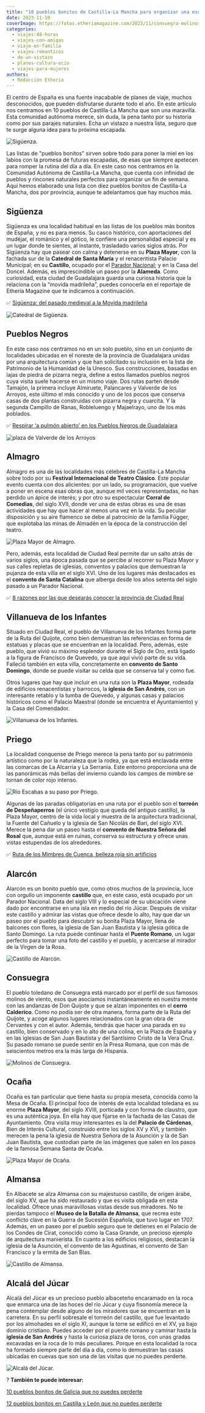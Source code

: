 ```yaml
---
title: "10 pueblos bonitos de Castilla-La Mancha para organizar una escapada"
date: 2023-11-10
coverImage: https://fotos.etheriamagazine.com/2023/11/consuegra-molinos-castilla-mancha.jpg
categories: 
  - viajes-48-horas
  - viajes-con-amigas
  - viaje-en-familia
  - viajes-romanticos
  - de-un-vistazo
  - planes-cultura-ocio
  - viajes-para-mujeres
authors: 
  - Redacción Etheria
---
```


El centro de España es una fuente inacabable de planes de viaje, muchos desconocidos, 
que pueden disfrutarse durante todo el año. En este artículo nos centramos en 10 pueblos 
de Castilla-La Mancha que son una maravilla. Esta comunidad autónoma merece, sin duda, 
la pena tanto por su historia como por sus parajes naturales. Echa un vistazo a nuestra 
lista, seguro que te surge alguna idea para tu próxima escapada. 

![Sigüenza.](https://fotos.etheriamagazine.com/2023/11/siguenza-castilla-la-mancha-850x567.jpg "Sigüenza.")

Las listas de "pueblos bonitos" sirven sobre todo para poner la miel en los labios con 
la promesa de futuras escapadas, de esas que siempre apetecen para romper la rutina del 
día a día. En este caso nos centramos en la Comunidad Autónoma de Castilla-La Mancha, 
que cuenta con infinidad de pueblos y rincones naturales perfectos para organizar un fin 
de semana. Aquí hemos elaborado una lista con diez pueblos bonitos de Castilla-La 
Mancha, dos por provincia, aunque te adelantamos que hay muchos más. 

## Sigüenza

Sigüenza es una localidad habitual en las listas de los pueblos más bonitos de España, y 
no es para menos. Su casco histórico, con aportaciones del mudéjar, el románico y el 
gótico, le confiere una personalidad especial y es un lugar donde te sientes, al 
instante, trasladado varios siglos atrás. Por Sigüenza hay que pasear con calma y 
detenerse en su **Plaza Mayor**, con la fachada sur de la **Catedral de Santa María** y 
el renacentista Palacio Municipal; en su **Castillo**, ocupado por el [Parador 
Nacional](https://paradores.es/es/parador-de-siguenza); y en la Casa del Doncel. Además, 
es imprescindible un paseo por la **Alameda**. Como curiosidad, esta ciudad de 
Guadalajara guarda una curiosa historia que la relaciona con la “movida madrileña”, 
puedes conocerla en el reportaje de Etheria Magazine que te indicamos a continuación. 

✅ [Sigüenza: del pasado medieval a la Movida 
madrileña](https://etheriamagazine.com/2020/12/14/que-ver-donde-comer-en-siguenza/) 

![Catedral de Sigüenza.](https://fotos.etheriamagazine.com/2023/11/siguenza-catedral-castilla-la-mancha.jpg "Catedral de Sigüenza.")

## Pueblos Negros

En este caso nos centramos no en un solo pueblo, sino en un conjunto de localidades 
ubicadas en el noreste de la provincia de Guadalajara unidas por una arquitectura común 
y que han solicitado su inclusión en la lista de Patrimonio de la Humanidad de la 
Unesco. Sus construcciones, basadas en lajas de piedra de pizarra negra, define a estos 
llamados pueblos negros cuya visita suele hacerse en un mismo viaje. Dos rutas parten 
desde Tamajón, la primera incluye Almiruete, Palancares y Valverde de los Arroyos, este 
último el más conocido y uno de los pocos que conserva casas de dos plantas construidas 
con pizarra negra y cuarcita. Y la segunda Campillo de Ranas, Robleluengo y Majaelrayo, 
uno de los más poblados. 

✅ [Respirar ‘a pulmón abierto’ en los Pueblos Negros de 
Guadalajara](https://etheriamagazine.com/2019/05/06/ruta-en-coche-pueblos-negros-guadalajara/) 

![plaza de Valverde de los Arroyos](https://fotos.etheriamagazine.com/2023/11/pueblos-negros-Valverde-de-los-Arroyos-castilla-la-mancha.jpg "Valverde de los Arroyos, en la ruta de los Pueblos Negros.")

## Almagro

Almagro es una de las localidades más célebres de Castilla-La Mancha sobre todo por su 
**Festival Internacional de Teatro Clásico**. Este popular evento cuenta con dos 
alicientes: por un lado, su programación, que vuelve a poner en escena esas obras que, 
aunque mil veces representadas, no han perdido un ápice de interés; y por otro su 
espectacular **Corral de Comedias**, del siglo XVII, donde ver una de estas obras es una 
de esas actividades que hay que hacer al menos una vez en la vida. Su peculiar 
disposición y su aire flamenco se debe al patrocinio de la familia Függer, que explotaba 
las minas de Almadén en la época de la construcción del teatro. 

![Plaza Mayor de Almagro.](https://fotos.etheriamagazine.com/2023/11/plaza-mayor-almagro-ciudad-real-castilla-la-mancha.jpg "Plaza Mayor de Almagro.")

Pero, además, esta localidad de Ciudad Real permite dar un salto atrás de varios siglos, 
una época pasada que se percibe al recorrer su Plaza Mayor y sus calles repletas de 
iglesias, conventos y palacios que demuestran la pujanza de esta villa en el siglo XVI. 
Uno de los lugares más destacados es el **convento de Santa Catalina** que alberga desde 
los años setenta del siglo pasado a un Parador Nacional. 

✅ [8 razones por las que desearás conocer la provincia de Ciudad 
Real](https://etheriamagazine.com/2020/11/10/mejores-rutas-en-ciudad-real/) 

## Villanueva de los Infantes

Situado en Ciudad Real, el pueblo de Villanueva de los Infantes forma parte de la Ruta 
del Quijote, como bien demuestran las referencias en forma de estatuas y placas que se 
encuentran en la localidad. Pero, además, este pueblo, que vivió su máximo esplendor 
durante el Siglo de Oro, está ligado a la figura de Francisco de Quevedo, ya que aquí 
vivió parte de su vida. Falleció también en esta villa, concretamente en **convento de 
Santo Domingo**, donde se puede visitar su celda que se conserva tal y como fue. 

Otros lugares que hay que incluir en una ruta son la **Plaza Mayor**, rodeada de 
edificios renacentistas y barrocos, la **iglesia de San Andrés**, con un interesante 
retablo y la tumba de Quevedo, y algunas casas y palacios históricos como el Palacio 
Maestral (donde se encuentra el Ayuntamiento) y la Casa del Comendador. 

![Villanueva de los Infantes.](https://fotos.etheriamagazine.com/2023/11/Villanueva-de-los-Infantes-castilla-la-mancha.jpg "Villanueva de los Infantes.")

## Priego

La localidad conquense de Priego merece la pena tanto por su patrimonio artístico como 
por la naturaleza que la rodea, ya que está enclavada entre las comarcas de La Alcarria 
y La Serranía. Este entorno proporciona una de las panorámicas más bellas del invierno 
cuando los campos de mimbre se tornan de color rojo intenso. 

![Río Escabas a su paso por Priego.](https://fotos.etheriamagazine.com/2023/11/ruta-mimbre-cuenca-rio-escabas.jpg "Río Escabas a su paso por Priego.")

Algunas de las paradas obligatorias en una ruta por el pueblo son el **torreón de 
Despeñaperros** (el único vestigio que queda del antiguo castillo), la Plaza Mayor, 
centro de la vida local y muestra de la arquitectura tradicional, la Fuente del Cañuelo 
y la iglesia de San Nicolás de Bari, del siglo XVI. Merece la pena dar un paseo hasta el 
**convento de Nuestra Señora del Rosal** que, aunque está en ruinas, conserva su 
estructura y ofrece unas vistas estupendas de los alrededores. 

✅ [Ruta de los Mimbres de Cuenca, belleza roja sin 
artificios](https://etheriamagazine.com/2020/01/15/que-ver-hacer-ruta-mimbre-cuenca/) 

## Alarcón

Alarcón es un bonito pueblo que, como otros muchos de la provincia, luce con orgullo un 
imponente **castillo** que, en este caso, está ocupado por un Parador Nacional. Data del 
siglo VIII y lo especial de su ubicación viene dado por encontrarse en una isla en medio 
del río Júcar. Después de visitar este castillo y admirar las vistas que ofrece desde lo 
alto, hay que dar un paseo por el pueblo para descubrir su bonita Plaza Mayor, llena de 
balcones con flores, la iglesia de San Juan Bautista y la iglesia gótica de Santo 
Domingo. La ruta puede continuar hasta el **Puente Romano**, un lugar perfecto para 
tomar una foto del castillo y el pueblo, y acercarse al mirador de la Virgen de la Rosa. 

![Castillo de Alarcón.](https://fotos.etheriamagazine.com/2023/11/alarcon-castillo-cuenca-castilla-la-mancha.jpg "Castillo de Alarcón.")

## Consuegra

El pueblo toledano de Consuegra está marcado por el perfil de sus famosos molinos de 
viento, esos que asociamos instantáneamente en nuestra mente con las andanzas de Don 
Quijote y que se alzan imponentes en el **cerro Calderico**. Como no podía ser de otra 
manera, forma parte de la Ruta del Quijote, y acoge algunos lugares relacionados con la 
gran obra de Cervantes y con el autor. Además, tendrás que hacer una parada en su 
castillo, bien conservado y en lo alto de una colina, en la Plaza de España y en las 
iglesias de San Juan Bautista y del Santísimo Cristo de la Vera Cruz. Su pasado romano 
se puede sentir en la Presa Romana, que con más de seiscientos metros era la más larga 
de Hispania. 

![Molinos de Consuegra.](https://fotos.etheriamagazine.com/2023/11/consuegra-molinos-castilla-mancha.jpg "Molinos de Consuegra.")

## Ocaña

Ocaña es tan particular que tiene hasta su propia meseta, conocida como la Mesa de 
Ocaña. El principal foco de interés de esta localidad toledana es su enorme **Plaza 
Mayor**, del siglo XVIII, porticada y con forma de claustro, que es una auténtica joya. 
En ella hay que fijarse en la fachada de las Casas de Ayuntamiento. Otra visita muy 
interesantes es la del **Palacio de Cárdenas**, Bien de Interés Cultural, construido 
entre los siglos XV y XVI, y también merecen la pena la iglesia de Nuestra Señora de la 
Asunción y la de San Juan Bautista, que custodian parte de las imágenes que salen en los 
pasos de la famosa Semana Santa de Ocaña. 

![Plaza Mayor de Ocaña.](https://fotos.etheriamagazine.com/2023/11/ocana-plaza-armas-castilla-mancha.jpg "Plaza Mayor de Ocaña.")

## Almansa

En Albacete se alza Almansa con su majestuoso castillo, de origen árabe, del siglo XV, 
que ha sido restaurado y que es visita obligada en esta localidad. Ofrece unas 
maravillosas vistas desde sus miradores. No te pierdas tampoco el **Museo de la Batalla 
de Almansa**, que recrea este conflicto clave en la Guerra de Sucesión Española, que 
tuvo lugar en 1707. Además, en un paseo por el pueblo seguro que te detienes en el 
Palacio de los Condes de Cirat, conocido como la Casa Grande, un precioso ejemplo de 
arquitectura manierista. En cuanto a los edificios religiosos, destacan la iglesia de la 
Asunción, el convento de las Agustinas, el convento de San Francisco y la ermita de San 
Blas. 

![Castillo de Almansa.](https://fotos.etheriamagazine.com/2023/11/almansa-albacete-castilla-la-mancha.jpg "Castillo de Almansa.")

## Alcalá del Júcar

Alcalá del Júcar es un precioso pueblo albaceteño encaramado en la roca que enmarca una 
de las hoces del río Júcar y cuya fisonomía merece la pena contemplar desde alguno de 
los miradores que se encuentran en la carretera. En su perfil sobresale el torreón del 
castillo, que fue levantado por los almohades en el siglo XI, aunque la torre se edificó 
en el XV, ya bajo dominio cristiano. Puedes acceder por el puente romano y caminar hasta 
la **iglesia de San Andrés** y hasta la curiosa plaza de toros, con unas gradas 
excavadas en la roca de lo más peculiares. Porque en esta localidad la roca ha formado 
siempre parte del día a día, como lo demuestran las casas ubicadas en cuevas que son una 
de las visitas que no puedes perderte. 

![Alcalá del Júcar.](https://fotos.etheriamagazine.com/2023/11/alcala-del-jucar-castilla-la-mancha.jpg "Alcalá del Júcar.")

? **También te puede interesar:** 

[10 pueblos bonitos de Galicia que no puedes 
perderte](https://etheriamagazine.com/2023/09/22/pueblos-bonitos-galicia/) 

[12 pueblos bonitos en Castilla y León que no puedes 
perderte](https://etheriamagazine.com/2023/09/13/pueblos-bonitos-castilla-y-leon/)
